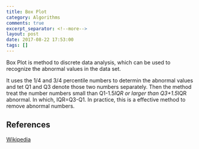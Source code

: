 ```yaml
---
title: Box Plot
category: Algorithms
comments: true
excerpt_separator: <!--more-->
layout: post
date: 2017-08-22 17:53:00
tags: []
---
```

Box Plot is method to discrete data analysis, which can be used to recognize the abnormal values in the data set.
<!--more-->

It uses the 1/4 and 3/4 percentile numbers to determin the abnormal values and tet Q1 and Q3 denote those two numbers separately. Then the method treat the number numbers small than Q1-1.5*IQR or larger than Q3+1.5*IQR abnormal. In which, IQR=Q3-Q1. In practice, this is a effective method to remove abnormal numbers.
## References
[Wikipedia](https://en.wikipedia.org/wiki/Box_plot)
